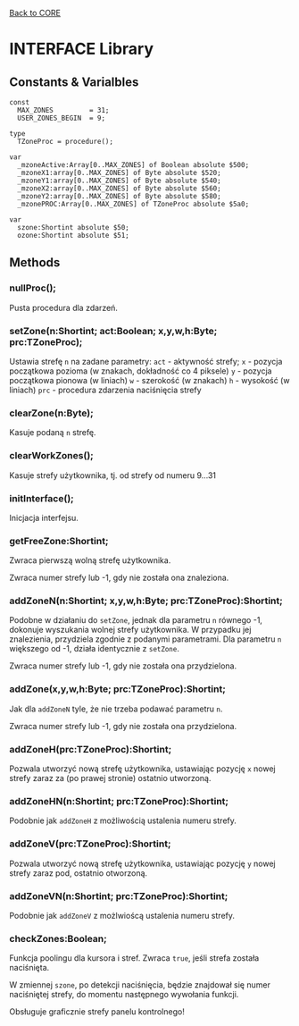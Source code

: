 [Back to CORE](core.md)
# INTERFACE Library

## Constants & Varialbles

```
const
  MAX_ZONES         = 31;
  USER_ZONES_BEGIN  = 9;

type
  TZoneProc = procedure();

var
  _mzoneActive:Array[0..MAX_ZONES] of Boolean absolute $500;
  _mzoneX1:array[0..MAX_ZONES] of Byte absolute $520;
  _mzoneY1:array[0..MAX_ZONES] of Byte absolute $540;
  _mzoneX2:array[0..MAX_ZONES] of Byte absolute $560;
  _mzoneY2:array[0..MAX_ZONES] of Byte absolute $580;
  _mzonePROC:Array[0..MAX_ZONES] of TZoneProc absolute $5a0;

var
  szone:Shortint absolute $50;
  ozone:Shortint absolute $51;
```

## Methods

### nullProc();

Pusta procedura dla zdarzeń.

### setZone(n:Shortint; act:Boolean; x,y,w,h:Byte; prc:TZoneProc);

Ustawia strefę `n` na zadane parametry:
`act` - aktywność strefy;
`x` - pozycja początkowa pozioma (w znakach, dokładność co 4 piksele)
`y` - pozycja początkowa pionowa (w liniach)
`w` - szerokość (w znakach)
`h` - wysokość (w liniach)
`prc` - procedura zdarzenia naciśnięcia strefy

### clearZone(n:Byte);

Kasuje podaną `n` strefę.

### clearWorkZones();

Kasuje strefy użytkownika, tj. od strefy od numeru 9…31

### initInterface();

Inicjacja interfejsu.

### getFreeZone:Shortint;

Zwraca pierwszą wolną strefę użytkownika.

Zwraca numer strefy lub -1, gdy nie została ona znaleziona.

### addZoneN(n:Shortint; x,y,w,h:Byte; prc:TZoneProc):Shortint;

Podobne w działaniu do `setZone`, jednak dla parametru `n` równego -1, dokonuje wyszukania wolnej strefy użytkownika. W przypadku jej znalezienia, przydziela zgodnie z podanymi parametrami.
Dla parametru `n` większego od -1, działa identycznie z `setZone`.

Zwraca numer strefy lub -1, gdy nie została ona przydzielona.

### addZone(x,y,w,h:Byte; prc:TZoneProc):Shortint;

Jak dla `addZoneN` tyle, że nie trzeba podawać parametru `n`.

Zwraca numer strefy lub -1, gdy nie została ona przydzielona.

### addZoneH(prc:TZoneProc):Shortint;

Pozwala utworzyć nową strefę użytkownika, ustawiając pozycję `x` nowej strefy zaraz za (po prawej stronie) ostatnio utworzoną.

### addZoneHN(n:Shortint; prc:TZoneProc):Shortint;

Podobnie jak `addZoneH` z możliwością ustalenia numeru strefy.

### addZoneV(prc:TZoneProc):Shortint;

Pozwala utworzyć nową strefę użytkownika, ustawiając pozycję `y` nowej strefy zaraz pod, ostatnio otworzoną.

### addZoneVN(n:Shortint; prc:TZoneProc):Shortint;

Podobnie jak `addZoneV` z możlwioścą ustalenia numeru strefy.

### checkZones:Boolean;

Funkcja poolingu dla kursora i stref.
Zwraca `true`, jeśli strefa została naciśnięta.

W zmiennej `szone`, po detekcji naciśnięcia, będzie znajdował się numer naciśniętej strefy, do momentu następnego wywołania funkcji.

Obsługuje graficznie strefy panelu kontrolnego!

